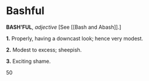 # Bashful

**BASH'FUL**, _adjective_ \[See [[Bash and Abash]].\]

**1.** Properly, having a downcast look; hence very modest.

**2.** Modest to excess; sheepish.

**3.** Exciting shame.

50
